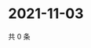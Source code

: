 # 2021-11-03

共 0 条

<!-- BEGIN WEIBO -->
<!-- 最后更新时间 Wed Nov 03 2021 08:47:46 GMT+0800 (China Standard Time) -->

<!-- END WEIBO -->
